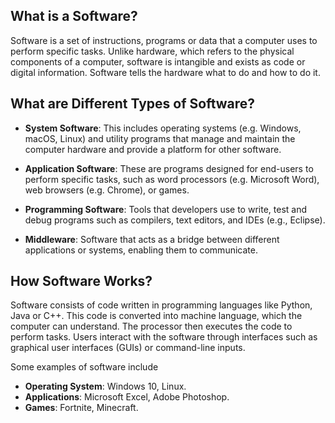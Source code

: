 ## What is a Software?

Software is a set of instructions, programs or data that a computer uses to perform specific tasks. Unlike hardware, which refers to the physical components of a computer, software is intangible and exists as code or digital information. Software tells the hardware what to do and how to do it.

## What are Different Types of Software?

- **System Software**: This includes operating systems (e.g. Windows, macOS, Linux) and utility programs that manage and maintain the computer hardware and provide a platform for other software.

- **Application Software**: These are programs designed for end-users to perform specific tasks, such as word processors (e.g. Microsoft Word), web browsers (e.g. Chrome), or games.

- **Programming Software**: Tools that developers use to write, test and debug programs such as compilers, text editors, and IDEs (e.g., Eclipse).

- **Middleware**: Software that acts as a bridge between different applications or systems, enabling them to communicate.

## How Software Works?

Software consists of code written in programming languages like Python, Java or C++. This code is converted into machine language, which the computer can understand. The processor then executes the code to perform tasks. Users interact with the software through interfaces such as graphical user interfaces (GUIs) or command-line inputs.

Some examples of software include

-   **Operating System**: Windows 10, Linux.
-   **Applications**: Microsoft Excel, Adobe Photoshop.
-   **Games**: Fortnite, Minecraft.

